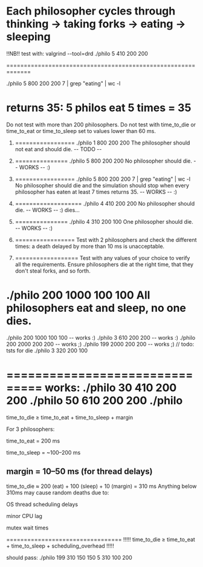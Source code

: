 Each philosopher cycles through thinking → taking forks → eating → sleeping
============================================

!!NB!! test with: 
valgrind --tool=drd ./philo 5 410 200 200

=============================================================

./philo 5 800 200 200 7 | grep "eating" | wc -l

returns 35: 5 philos eat 5 times = 35
==============================================

Do not test with more than 200 philosophers.
Do not test with time_to_die or time_to_eat or time_to_sleep set to values lower than 60 ms.

1. ================= 
./philo 1 800 200 200
The philosopher should not eat and should die. -- TODO --

2. ===============
./philo 5 800 200 200
No philosopher should die. -- WORKS -- :)

3. =================
./philo 5 800 200 200 7 | grep "eating" | wc -l
No philosopher should die and the simulation should stop when every philosopher has eaten at least 7 times returns 35. -- WORKS -- :)

4. ===================
./philo 4 410 200 200
No philosopher should die.  -- WORKS -- :) dies...

5. ===============
./philo 4 310 200 100
One philosopher should die. -- WORKS -- :)

6. =================
Test with 2 philosophers and check the different times: a death delayed by more than 10 ms is
unacceptable.

7. ==================
Test with any values of your choice to verify all the requirements. Ensure philosophers die at the right time,
that they don't steal forks, and so forth.

./philo 200 1000 100 100
All philosophers eat and sleep, no one dies.
=====================================

./philo 200 1000 100 100 -- works :)
./philo 3 610 200 200 -- works :)
./philo 200 2000 200 200 -- works ;)
./philo 199 2000 200 200 -- works ;)
// todo: tsts for die
./philo 3 320 200 100

===============================
works:
./philo 30 410 200 200
./philo 50 610 200 200
./philo 
=================================
time_to_die ≥ time_to_eat + time_to_sleep + margin

For 3 philosophers:

time_to_eat = 200 ms

time_to_sleep = ~100–200 ms

margin = 10–50 ms (for thread delays)
-------------------------------------
time_to_die ≈ 200 (eat) + 100 (sleep) + 10 (margin) = 310 ms
Anything below 310ms may cause random deaths due to:

OS thread scheduling delays

minor CPU lag

mutex wait times


=================================
!!!!!
time_to_die ≥ time_to_eat + time_to_sleep + scheduling_overhead
!!!!!

should pass:
./philo 199 310 150 150
5 310 100 200 
